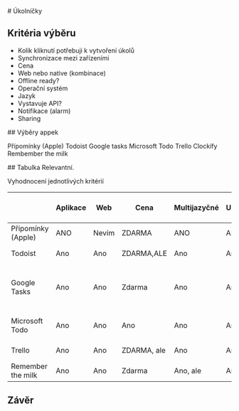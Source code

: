 # Úkolníčky

## Kritéria výběru

* Kolik kliknutí potřebuji k vytvoření úkolů
* Synchronizace mezi zařízeními
* Cena
* Web nebo native (kombinace)
* Offline ready?
* Operační systém
* Jazyk
* Vystavuje API? 
* Notifikace (alarm)
* Sharing

## Výběry appek

Přípomínky (Apple)
Todoist
Google tasks
Microsoft Todo
Trello
Clockify
Rembember the milk 



## Tabulka 
Relevantní.

Vyhodnocení jednotlivých kritérií 

|                    | Aplikace | Web   | Cena        | Multijazyčné | Upozornění | Sdílení | API | Operační systémy                      | Funkčnost bez internetu | Synchronizace | Jednoduchost zadání* |
|--------------------|----------|-------|-------------|--------------|------------|---------|-----|---------------------------------------|-------------------------|---------------|----------------------|
| Připomínky (Apple) | ANO      | Nevím | ZDARMA      | ANO          | ANO        | ANO     | ANO | iOS                                   | Ano                     | Ano           | 2                    |
| Todoist            | Ano      | Ano   | ZDARMA,ALE  | Ano          | Ano        | Ano     | Ano | Snad všechny                          | Ano                     | Ano           |                      |
| Google Tasks       | Ano      | Ano   | Zdarma      | Ano          | Ano        | NE*     | ANO | všechny relevantní (nemá nativní WIN) | Ano                     | Ano           | 2                    |
| Microsoft Todo     | Ano      | Ano   | Ano         | Ano          | Ano        | Ano     | Ano | Windows, iOS, Android                 | Ano                     | Ano           | 2                    |
| Trello             | Ano      | Ano   | ZDARMA, ale | Ano          | Ano        | Ano     | Ano | Všechny relevantní                    | Ano                     | Ano           | 2-ish                |
| Remember the milk  | Ano      | Ano   | Zdarma      | Ano, ale     | Ano        | Ano     | Ano | Všechny relevantní                    | Ano                     | Ano           | 2                    |
## Závěr 
